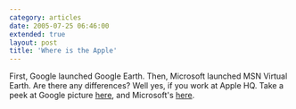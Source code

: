 ```yaml
---
category: articles
date: 2005-07-25 06:46:00
extended: true
layout: post
title: 'Where is the Apple'
---
```


<p>First, Google launched Google Earth. Then, Microsoft launched MSN Virtual Earth. Are there any differences? Well yes, if you work at Apple HQ. Take a peek at Google picture <a href="http://maps.google.com/maps?ll=37.332307,-122.030103&spn=0.005924,0.010131&t=k&hl=en">here</a>,  and Microsoft's <a href="http://virtualearth.msn.com/default.aspx?ss=apple&cp=37.333411-122.029708&style=h&lvl=17&v=1">here</a>.</p>

